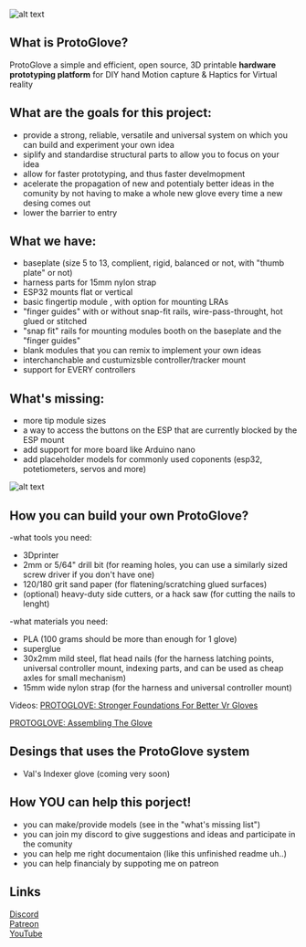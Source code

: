 ![alt text](https://github.com/Valsvirtuals/ProtoGlove/blob/main/media/main.png?raw=true)

## What is ProtoGlove?

ProtoGlove a simple and efficient, open source, 3D printable **hardware prototyping platform** for DIY hand Motion capture & Haptics for Virtual reality


## What are the goals for this project:
 
- provide a strong, reliable, versatile and universal system on which you can build and experiment your own idea  
- siplify and standardise structural parts to allow you to focus on your idea  
- allow for faster prototyping, and thus faster develmopment  
- acelerate the propagation of new and potentialy better ideas in the comunity by not having to make a whole new glove every time a new desing comes out  
- lower the barrier to entry  


## What we have:

- baseplate (size 5 to 13, complient, rigid, balanced or not, with "thumb plate" or not)  
- harness parts for 15mm nylon strap  
- ESP32 mounts flat or vertical  
- basic fingertip module , with option for mounting LRAs  
- "finger guides" with or without snap-fit rails, wire-pass-throught, hot glued or stitched  
- "snap fit" rails for mounting modules booth on the baseplate and the "finger guides"  
- blank modules that you can remix to implement your own ideas
- interchanchable and custumizsble controller/tracker mount    
- support for EVERY controllers  


## What's missing:
  
- more tip module sizes 
- a way to access the buttons on the ESP that are currently blocked by the ESP mount  
- add support for more board like Arduino nano
- add placeholder models for commonly used coponents (esp32, potetiometers, servos and more)

![alt text](https://github.com/Valsvirtuals/ProtoGlove/blob/main/media/parts.png?raw=true)

## How you can build your own ProtoGlove?

-what tools you need:  
  - 3Dprinter  
  - 2mm or 5/64" drill bit (for reaming holes, you can use a similarly sized screw driver if you don't have one)  
  - 120/180 grit sand paper (for flatening/scratching glued surfaces)
  - (optional) heavy-duty side cutters, or a hack saw (for cutting the nails to lenght)

-what materials you need:  
  - PLA (100 grams should be more than enough for 1 glove)  
  - superglue  
  - 30x2mm mild steel, flat head nails (for the harness latching points, universal controller mount, indexing parts, and can be used as cheap axles for small mechanism)  
  - 15mm wide nylon strap (for the harness and universal controller mount)

Videos:
[PROTOGLOVE: Stronger Foundations For Better Vr Gloves](https://www.youtube.com/watch?v=wg-dA6JFofU)
<!-- [PROTOGLOVE: Choosing The Right Parts]() -->
[PROTOGLOVE: Assembling The Glove](https://www.youtube.com/watch?v=5-vP1U-F1cY)
<!-- [PROTOGLOVE: Universal Controller Mount]() -->
<!-- [PROTOGLOVE: Indexer]() -->

## Desings that uses the ProtoGlove system
- Val's Indexer glove (coming very soon)

## How YOU can help this porject!

- you can make/provide models (see in the "what's missing list")  
- you can join my discord to give suggestions and ideas and participate in the comunity  
- you can help me right documentaion (like this unfinished readme uh..)
- you can help financialy by suppoting me on patreon  


## Links

[Discord](https://discord.gg/g6XpeCnUfG)  
[Patreon](https://www.patreon.com/valsvirtuals)  
[YouTube](https://www.youtube.com/c/WalooW)
